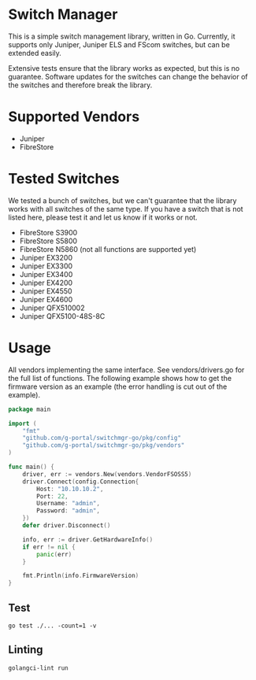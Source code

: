 # Switch Manager

This is a simple switch management library, written in Go. Currently, it supports only
Juniper, Juniper ELS and FScom switches, but can be extended easily. 

Extensive tests ensure that the library works as expected, but this is no guarantee. Software
updates for the switches can change the behavior of the switches and therefore break the library.

# Supported Vendors

- Juniper
- FibreStore

# Tested Switches

We tested a bunch of switches, but we can't guarantee that the library works with all switches
of the same type. If you have a switch that is not listed here, please test it and let us know
if it works or not.

- FibreStore S3900
- FibreStore S5800
- FibreStore N5860 (not all functions are supported yet)
- Juniper EX3200
- Juniper EX3300
- Juniper EX3400
- Juniper EX4200
- Juniper EX4550
- Juniper EX4600
- Juniper QFX510002
- Juniper QFX5100-48S-8C

# Usage

All vendors implementing the same interface. See vendors/drivers.go for the full
list of functions. The following example shows how to get the firmware version
as an example (the error handling is cut out of the example).

```go
package main

import (
	"fmt"
	"github.com/g-portal/switchmgr-go/pkg/config"
	"github.com/g-portal/switchmgr-go/pkg/vendors"
)

func main() {
	driver, err := vendors.New(vendors.VendorFSOSS5)
	driver.Connect(config.Connection{
		Host: "10.10.10.2",
		Port: 22,
		Username: "admin",
		Password: "admin",
	})
	defer driver.Disconnect()

	info, err := driver.GetHardwareInfo()
	if err != nil {
		panic(err)
	}

	fmt.Println(info.FirmwareVersion)
}

```

## Test

    go test ./... -count=1 -v

## Linting

    golangci-lint run

